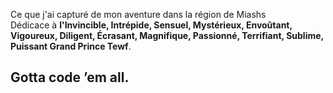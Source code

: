 Ce que j'ai capturé de mon aventure dans la région de Miashs  
Dédicace à **l'Invincible, Intrépide, Sensuel, Mystérieux, Envoûtant, Vigoureux, Diligent, Écrasant, Magnifique, Passionné, Terrifiant, Sublime, Puissant Grand Prince Tewf**.
## Gotta code ’em all.


